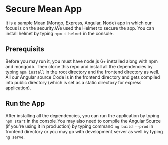 # Secure Mean App
It is a sample Mean (Mongo, Express, Angular, Node) app in which our focus is on the security.We used the Helmet to secure the app. You can install helmet by typing `npm i helmet` in the console.
## Prerequisits
Before you may run it, you must have node.js 6+ installed along with npm and mongodb.
Then clone this repo and install all the dependencies by typing `npm install` in the root directory and the frontend directory as well.
All our Angular source Code is in the frontend directory and gets compiled into public directory (which is set as a static directory for express application).
## Run the App
After installing all the dependencies, you can run the application by typing `npm start` in the console.You may also need to compile the Angular Source (if you're using it in production) by typing command `ng build --prod` in frontend directory or you may go with development server as well by typing `ng serve`. 